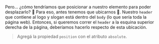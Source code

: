 Pero… ¿cómo tendríamos que posicionar a nuestro elemento para poder desplazarlo? :thinking: Para eso, antes tenemos que ubicarnos :pushpin:. Nuestro `header` que contiene al logo y slogan está dentro del `body` (lo que sería toda la página web). Entonces, si queremos correr el `header` a la esquina superior derecha de la página, deberíamos hacerlo respecto de esta ubicación. 

> Agregá la propiedad `position` con el atributo `absolute`.
